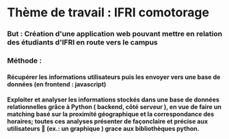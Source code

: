 # Thème de travail : IFRI comotorage

### But : Création d'une application web pouvant mettre en relation des étudiants d'IFRI en route vers le campus

### Méthode :
#### **Récupérer** les informations utilisateurs puis les **envoyer** vers une base de données (en frontend : javascript)
#### **Exploiter et analyser** les informations stockés dans une base de données relationnelles grâce à Python ( backend, côté serveur ), en vue de faire un matching basé sur la proximité géographique et la correspondance des horaires; toutes ces analyses présenter de façonclaire et précise aux utilisateurs 👥 (ex.: un graphique ) grace aux bibliothèques python.
#### 
